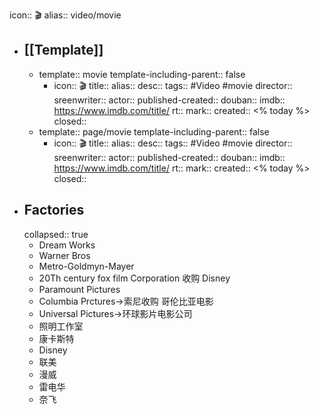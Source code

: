 icon:: 🎬
alias:: video/movie

- ## [[Template]]
  - template:: movie
    template-including-parent:: false
    - icon:: 🎬
      title:: 
      alias:: 
      desc:: 
      tags:: #Video #movie 
      director:: 
      sreenwriter:: 
      actor:: 
      published-created:: 
      douban:: 
      imdb:: https://www.imdb.com/title/
      rt:: 
      mark:: 
      created:: <% today %>
      closed::
  - template:: page/movie
    template-including-parent:: false
    - icon:: 🎬
      title:: 
      alias:: 
      desc:: 
      tags:: #Video #movie 
      director:: 
      sreenwriter:: 
      actor:: 
      published-created:: 
      douban:: 
      imdb:: https://www.imdb.com/title/
      rt:: 
      mark:: 
      created:: <% today %>
      closed::
- ## Factories
  collapsed:: true
  - Dream Works
  - Warner Bros
  - Metro-Goldmyn-Mayer
  - 20Th century fox film Corporation 收购  Disney
  - Paramount Pictures
  - Columbia Prctures→索尼收购 哥伦比亚电影
  - Universal Pictures→环球影片电影公司
  - 照明工作室
  - 康卡斯特
  - Disney
  - 联美
  - 漫威
  - 雷电华
  - 奈飞